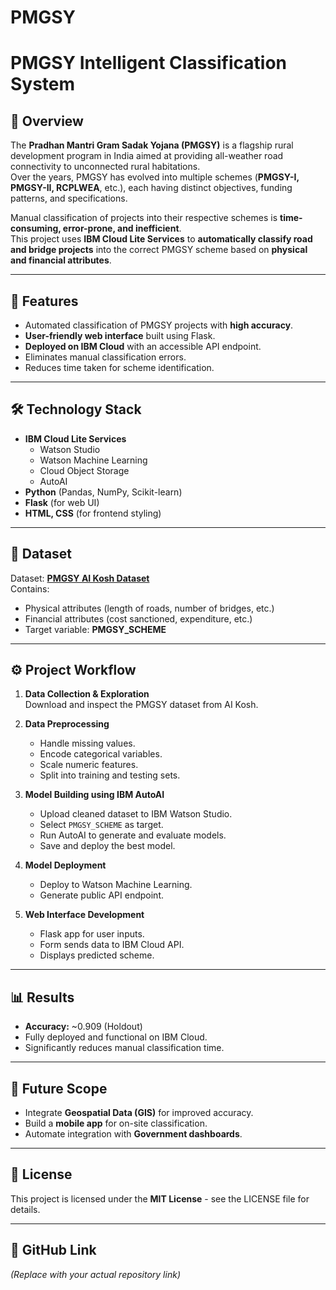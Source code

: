 # PMGSY
# **PMGSY Intelligent Classification System**

## 📌 Overview
The **Pradhan Mantri Gram Sadak Yojana (PMGSY)** is a flagship rural development program in India aimed at providing all-weather road connectivity to unconnected rural habitations.  
Over the years, PMGSY has evolved into multiple schemes (**PMGSY-I, PMGSY-II, RCPLWEA**, etc.), each having distinct objectives, funding patterns, and specifications.  

Manual classification of projects into their respective schemes is **time-consuming, error-prone, and inefficient**.  
This project uses **IBM Cloud Lite Services** to **automatically classify road and bridge projects** into the correct PMGSY scheme based on **physical and financial attributes**.

---

## 🚀 Features
- Automated classification of PMGSY projects with **high accuracy**.
- **User-friendly web interface** built using Flask.
- **Deployed on IBM Cloud** with an accessible API endpoint.
- Eliminates manual classification errors.
- Reduces time taken for scheme identification.

---

## 🛠️ Technology Stack
- **IBM Cloud Lite Services**
  - Watson Studio
  - Watson Machine Learning
  - Cloud Object Storage
  - AutoAI
- **Python** (Pandas, NumPy, Scikit-learn)
- **Flask** (for web UI)
- **HTML, CSS** (for frontend styling)

---

## 📂 Dataset
Dataset: **[PMGSY AI Kosh Dataset](https://aikosh.indiaai.gov.in/web/datasets/details/pradhan_mantri_gram_sadak_yojna_pmgsy.html)**  
Contains:
- Physical attributes (length of roads, number of bridges, etc.)
- Financial attributes (cost sanctioned, expenditure, etc.)
- Target variable: **PMGSY_SCHEME**

---

## ⚙️ Project Workflow
1. **Data Collection & Exploration**  
   Download and inspect the PMGSY dataset from AI Kosh.

2. **Data Preprocessing**  
   - Handle missing values.
   - Encode categorical variables.
   - Scale numeric features.
   - Split into training and testing sets.

3. **Model Building using IBM AutoAI**  
   - Upload cleaned dataset to IBM Watson Studio.
   - Select `PMGSY_SCHEME` as target.
   - Run AutoAI to generate and evaluate models.
   - Save and deploy the best model.

4. **Model Deployment**  
   - Deploy to Watson Machine Learning.
   - Generate public API endpoint.

5. **Web Interface Development**  
   - Flask app for user inputs.
   - Form sends data to IBM Cloud API.
   - Displays predicted scheme.

---

## 📊 Results
- **Accuracy:** ~0.909 (Holdout)
- Fully deployed and functional on IBM Cloud.
- Significantly reduces manual classification time.

---

## 🌟 Future Scope
- Integrate **Geospatial Data (GIS)** for improved accuracy.
- Build a **mobile app** for on-site classification.
- Automate integration with **Government dashboards**.

---

## 📜 License
This project is licensed under the **MIT License** - see the LICENSE file for details.

---

## 📎 GitHub Link
*(Replace with your actual repository link)*
